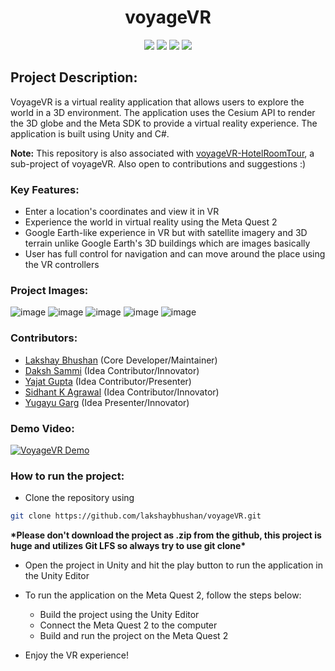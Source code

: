 <h1 align="center"> voyageVR </h1>

<p align="center">

<img src ="https://img.shields.io/badge/c%23-4D94FF.svg?style=for-the-badge&logo=c-sharp&logoColor=white">
<img src ="https://img.shields.io/badge/unity-%23000000.svg?style=for-the-badge&logo=unity&logoColor=white">
<img src ="https://img.shields.io/badge/Cesium-6CADDF.svg?style=for-the-badge&logo=Cesium&logoColor=white">
<img src ="https://img.shields.io/badge/Meta-0467DF.svg?style=for-the-badge&logo=Meta&logoColor=white">

</p>

## Project Description:

VoyageVR is a virtual reality application that allows users to explore the world in a 3D environment. The application uses the Cesium API to render the 3D globe and the Meta SDK to provide a virtual reality experience. The application is built using Unity and C#.

**Note:** This repository is also associated with [voyageVR-HotelRoomTour](https://github.com/lakshaybhushan/voyageVR-HotelRoomTour), a sub-project of voyageVR. Also open to contributions and suggestions :)

### Key Features:

- Enter a location's coordinates and view it in VR
- Experience the world in virtual reality using the Meta Quest 2
- Google Earth-like experience in VR but with satellite imagery and 3D terrain unlike Google Earth's 3D buildings which are images basically
- User has full control for navigation and can move around the place using the VR controllers

### Project Images:

![image](/Images/voyageVR-1.png)
![image](/Images/voyageVR-2.png)
![image](/Images/voyageVR-3.png)
![image](/Images/voyageVR-4.png)
![image](/Images/voyageVR-5.png)

### Contributors:

- [Lakshay Bhushan](https://github.com/lakshaybhushan) (Core Developer/Maintainer)
- [Daksh Sammi](https://github.com/DakshSammi) (Idea Contributor/Innovator)
- [Yajat Gupta](https://github.com/YajatGupta22?tab=repositories) (Idea Contributor/Presenter)
- [Sidhant K Agrawal](https://www.linkedin.com/in/sidhant-kumar-agrawal-115a4822a/) (Idea Contributor/Innovator)
- [Yugayu Garg](https://github.com/yug1110) (Idea Presenter/Innovator)

### Demo Video:

[![VoyageVR Demo](https://tuberanker.com/storage/images/data/can-i-use-someone-elses-video-on-my-youtube-channel.png)](https://youtu.be/XRB4R5pSy2Yh)

### How to run the project:

- Clone the repository using

```bash
git clone https://github.com/lakshaybhushan/voyageVR.git
```

**\*Please don't download the project as **.zip** from the github, this project is huge and utilizes Git LFS so always try to use git clone\***

- Open the project in Unity and hit the play button to run the application in the Unity Editor

- To run the application on the Meta Quest 2, follow the steps below:

  - Build the project using the Unity Editor
  - Connect the Meta Quest 2 to the computer
  - Build and run the project on the Meta Quest 2

- Enjoy the VR experience!
